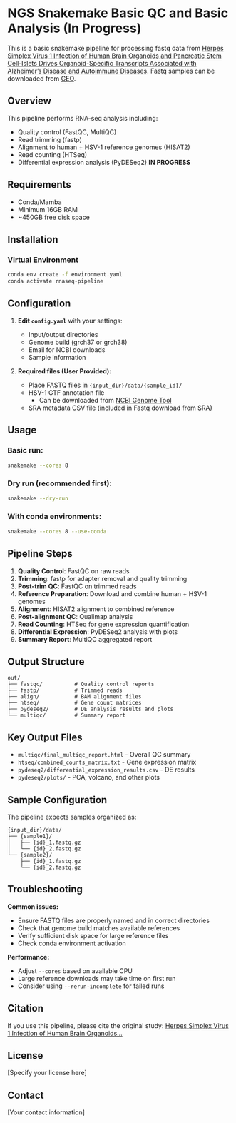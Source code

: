 # NGS Snakemake Basic QC and Basic Analysis (In Progress)
This is a basic snakemake pipeline for processing fastq data from [Herpes Simplex Virus 1 Infection of Human Brain Organoids and Pancreatic Stem Cell-Islets Drives Organoid-Specific Transcripts Associated with Alzheimer’s Disease and Autoimmune Diseases](https://pmc.ncbi.nlm.nih.gov/articles/PMC11640215/). Fastq samples can be downloaded from [GEO](https://www.ncbi.nlm.nih.gov/geo/query/acc.cgi?acc=GSE272361).
## Overview

This pipeline performs RNA-seq analysis including:
- Quality control (FastQC, MultiQC)
- Read trimming (fastp)
- Alignment to human + HSV-1 reference genomes (HISAT2)
- Read counting (HTSeq)
- Differential expression analysis (PyDESeq2) **IN PROGRESS**

## Requirements

- Conda/Mamba
- Minimum 16GB RAM
- ~450GB free disk space

## Installation

### Virtual Environment
```bash
conda env create -f environment.yaml
conda activate rnaseq-pipeline
```

## Configuration

1. **Edit `config.yaml`** with your settings:
   - Input/output directories
   - Genome build (grch37 or grch38)
   - Email for NCBI downloads
   - Sample information

2. **Required files (User Provided):**
   - Place FASTQ files in `{input_dir}/data/{sample_id}/`
   - HSV-1 GTF annotation file
     - Can be downloaded from [NCBI Genome Tool](https://www.ncbi.nlm.nih.gov/datasets/genome/GCA_027937515.1/)
   - SRA metadata CSV file (included in Fastq download from SRA)

## Usage

### Basic run:
```bash
snakemake --cores 8
```

### Dry run (recommended first):
```bash
snakemake --dry-run
```

### With conda environments:
```bash
snakemake --cores 8 --use-conda
```

## Pipeline Steps

1. **Quality Control**: FastQC on raw reads
2. **Trimming**: fastp for adapter removal and quality trimming
3. **Post-trim QC**: FastQC on trimmed reads
4. **Reference Preparation**: Download and combine human + HSV-1 genomes
5. **Alignment**: HISAT2 alignment to combined reference
6. **Post-alignment QC**: Qualimap analysis
7. **Read Counting**: HTSeq for gene expression quantification
8. **Differential Expression**: PyDESeq2 analysis with plots
9. **Summary Report**: MultiQC aggregated report

## Output Structure

```
out/
├── fastqc/          # Quality control reports
├── fastp/           # Trimmed reads
├── align/           # BAM alignment files
├── htseq/           # Gene count matrices
├── pydeseq2/        # DE analysis results and plots
└── multiqc/         # Summary report
```

## Key Output Files

- `multiqc/final_multiqc_report.html` - Overall QC summary
- `htseq/combined_counts_matrix.txt` - Gene expression matrix
- `pydeseq2/differential_expression_results.csv` - DE results
- `pydeseq2/plots/` - PCA, volcano, and other plots

## Sample Configuration

The pipeline expects samples organized as:
```
{input_dir}/data/
├── {sample1}/
│   ├── {id}_1.fastq.gz
│   └── {id}_2.fastq.gz
└── {sample2}/
    ├── {id}_1.fastq.gz
    └── {id}_2.fastq.gz
```

## Troubleshooting

**Common issues:**
- Ensure FASTQ files are properly named and in correct directories
- Check that genome build matches available references
- Verify sufficient disk space for large reference files
- Check conda environment activation

**Performance:**
- Adjust `--cores` based on available CPU
- Large reference downloads may take time on first run
- Consider using `--rerun-incomplete` for failed runs

## Citation

If you use this pipeline, please cite the original study:
[Herpes Simplex Virus 1 Infection of Human Brain Organoids...](https://pmc.ncbi.nlm.nih.gov/articles/PMC11640215/)

## License

[Specify your license here]

## Contact

[Your contact information]
